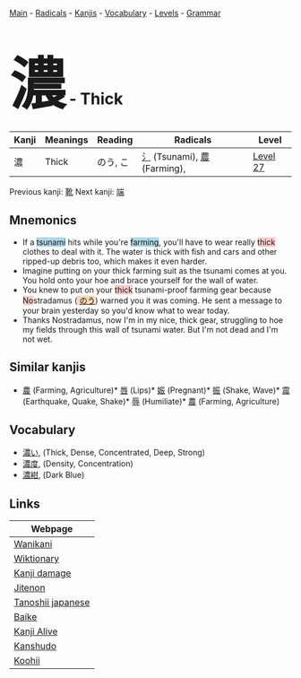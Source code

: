 <style> bigfont {font-size: 100px}</style>
[Main](../README.md) -
[Radicals](../radicals.md) -
[Kanjis](../kanjis.md) -
[Vocabulary](../vocabulary.md) -
[Levels](../levels.md) -
[Grammar](../grammar.md)
# <bigfont> 濃</bigfont> - Thick 

| Kanji | Meanings | Reading | Radicals | Level |
| --- | --- | --- | --- | --- |
| 濃 | Thick | のう, こ | [氵](../radicals/氵.md) (Tsunami), [農](../radicals/農.md) (Farming),  | [Level 27](../levels/wk_level27.md) |

Previous kanji: [靴](靴.md) Next kanji: [端](端.md) 

## Mnemonics
 * If a <span style="background-color:#ADD8E6"> tsunami</span> hits while you're <span style="background-color:#ADD8E6"> farming</span>, you'll have to wear really <span style="background-color:#ffcccb"> thick</span> clothes to deal with it. The water is thick with fish and cars and other ripped-up debris too, which makes it even harder.
* Imagine putting on your thick farming suit as the tsunami comes at you. You hold onto your hoe and brace yourself for the wall of water.
* You knew to put on your <span style="background-color:#ffcccb"> thick</span> tsunami-proof farming gear because <span style="background-color:#ffcccb"> No</span>stradamus (<span style="background-color:#fed8b1"> [のう](https://jisho.org/search/のう)</span>) warned you it was coming. He sent a message to your brain yesterday so you'd know what to wear today.
* Thanks Nostradamus, now I'm in my nice, thick gear, struggling to hoe my fields through this wall of tsunami water. But I'm not dead and I'm not wet.


## Similar kanjis
 * [農](農.md) (Farming, Agriculture)* [唇](唇.md) (Lips)* [娠](娠.md) (Pregnant)* [振](振.md) (Shake, Wave)* [震](震.md) (Earthquake, Quake, Shake)* [辱](辱.md) (Humiliate)* [農](農.md) (Farming, Agriculture)


## Vocabulary
 * [濃い](../vocabulary/濃.md), (Thick, Dense, Concentrated, Deep, Strong)
* [濃度](../vocabulary/濃.md), (Density, Concentration)
* [濃紺](../vocabulary/濃.md), (Dark Blue)



## Links 

| Webpage |
| --- |
| [Wanikani          ](https://www.wanikani.com/kanji/濃) |
| [Wiktionary        ](https://en.wiktionary.org/wiki/濃) |
| [Kanji damage      ](http://www.kanjidamage.com/kanji/search?utf8=✓&q=濃) |
| [Jitenon           ](https://jitenon.com/kanji/濃) |
| [Tanoshii japanese ](https://www.tanoshiijapanese.com/dictionary/kanji.cfm?k=濃) |
| [Baike             ](https://baike.baidu.com/item/濃) |
| [Kanji Alive       ](https://app.kanjialive.com/濃) |
| [Kanshudo          ](https://www.kanshudo.com/searchmn?q=濃) |
| [Koohii            ](https://kanji.koohii.com/study/kanji/濃) |
